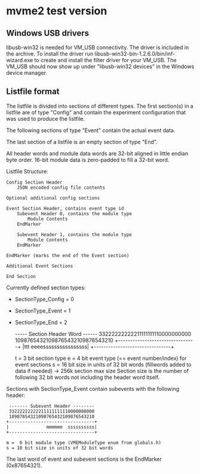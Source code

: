 # mvme2 test version

## Windows USB drivers

libusb-win32 is needed for VM_USB connectivity. The driver is included in the
archive. To install the driver run libusb-win32-bin-1.2.6.0/bin/inf-wizard.exe
to create and install the filter driver for your VM_USB. The VM_USB should now
show up under "libusb-win32 devices" in the Windows device manager.

## Listfile format

The listfile is divided into sections of different types. The first section(s)
in a listfile are of type "Config" and contain the experiment configuration
that was used to produce the listfile.

The following sections of type "Event" contain the actual event data.

The last section of a listfile is an empty section of type "End".

All header words and module data words are 32-bit aligned in little endian byte
order.  16-bit module data is zero-padded to fill a 32-bit word.

Listfile Structure:

    Config Section Header
        JSON encoded config file contents

    Optional additional config sections

    Event Section Header, contains event type id
        Subevent Header 0, contains the module type
            Module Contents
        EndMarker

        Subevent Header 1, contains the module type
            Module Contents
        EndMarker

    EndMarker (marks the end of the Event section)

    Additional Event Sections

    End Section

Currently defined section types:

* SectionType_Config = 0
* SectionType_Event  = 1
* SectionType_End    = 2

     ----- Section Header Word ------
     33222222222211111111110000000000
     10987654321098765432109876543210
    +--------------------------------+
    |ttt         eeeessssssssssssssss|
    +--------------------------------+
    
    t =  3 bit section type
    e =  4 bit event type (== event number/index) for event sections
    s = 16 bit size in units of 32 bit words (fillwords added to data if needed) -> 256k section max size
    Section size is the number of following 32 bit words not including the header word itself.

Sections with SectionType_Event contain subevents with the following header:

     ------- Subevent Header --------
     33222222222211111111110000000000
     10987654321098765432109876543210
    +--------------------------------+
    |              mmmmmm  ssssssssss|
    +--------------------------------+
    
    m =  6 bit module type (VMEModuleType enum from globals.h)
    s = 10 bit size in units of 32 bit words
 
  The last word of event and subevent sections is the EndMarker (0x87654321).
